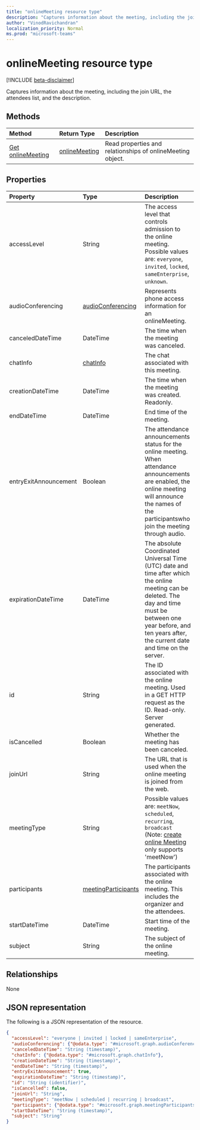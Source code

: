 ```yaml
---
title: "onlineMeeting resource type"
description: "Captures information about the meeting, including the join URL, the attendees list, and the description."
author: "VinodRavichandran"
localization_priority: Normal
ms.prod: "microsoft-teams"
---
```


# onlineMeeting resource type

[!INCLUDE [beta-disclaimer](../../includes/beta-disclaimer.md)]

Captures information about the meeting, including the join URL, the attendees list, and the description.

## Methods

| Method         | Return Type | Description |
|:---------------|:--------|:----------|
| [Get onlineMeeting](../api/onlinemeeting-get.md) | [onlineMeeting](onlinemeeting.md) | Read properties and relationships of onlineMeeting object. |

## Properties

| Property                  | Type                                                   | Description                                                                                                                |
| :------------------------ | :----------------------------------------------------- | :------------------------------------------------------------------------------------------------------------------------- |
| accessLevel               | String                                                 | The access level that controls admission to the online meeting. Possible values are: `everyone`, `invited`, `locked`, `sameEnterprise`, `unknown`. |
| audioConferencing         | [audioConferencing](audioconferencing.md)              | Represents phone access information for an onlineMeeting. |
| canceledDateTime          | DateTime                                               | The time when the meeting was canceled. |
| chatInfo                  | [chatInfo](chatinfo.md)                                | The chat associated with this meeting. |
| creationDateTime          | DateTime                                               | The time when the meeting was created. Readonly.
| endDateTime               | DateTime                                               | End time of the meeting. |
| entryExitAnnouncement     | Boolean                                                | The attendance announcements status for the online meeting. When attendance announcements are enabled, the online meeting will announce the names of the participantswho join the meeting through audio. |
| expirationDateTime        | DateTime                                               | The absolute Coordinated Universal Time (UTC) date and time after which the online meeting can be deleted. The day and time must be between one year before, and ten years after, the current date and time on the server. |
| id                        | String                                                 | The ID associated with the online meeting. Used in a GET HTTP request as the ID. Read-only. Server generated. |
| isCancelled               | Boolean                                                | Whether the meeting has been canceled. |
| joinUrl                   | String                                                 | The URL that is used when the online meeting is joined from the web. |
| meetingType               | String                                                 | Possible values are: `meetNow`, `scheduled`, `recurring`, `broadcast` (Note: [create online Meeting](application-post-onlinemeetings.md) only supports 'meetNow') |
| participants              | [meetingParticipants](meetingparticipants.md)          | The participants associated with the online meeting.  This includes the organizer and the attendees. |
| startDateTime             | DateTime                                               | Start time of the meeting. |
| subject                   | String                                                 | The subject of the online meeting. |

## Relationships
None

## JSON representation

The following is a JSON representation of the resource.

<!-- {
  "blockType": "resource",
  "optionalProperties": [

  ],
  "@odata.type": "microsoft.graph.onlineMeeting"
}-->
```json
{
  "accessLevel": "everyone | invited | locked | sameEnterprise",
  "audioConferencing": {"@odata.type": "#microsoft.graph.audioConferencing"},
  "canceledDateTime": "String (timestamp)",
  "chatInfo": {"@odata.type": "#microsoft.graph.chatInfo"},
  "creationDateTime": "String (timestamp)",
  "endDateTime": "String (timestamp)",
  "entryExitAnnouncement": true,
  "expirationDateTime": "String (timestamp)",
  "id": "String (identifier)",
  "isCancelled": false,
  "joinUrl": "String",
  "meetingType": "meetNow | scheduled | recurring | broadcast",
  "participants": {"@odata.type": "#microsoft.graph.meetingParticipants"},
  "startDateTime": "String (timestamp)",
  "subject": "String"
}
```

<!-- uuid: 8fcb5dbc-d5aa-4681-8e31-b001d5168d79
2015-10-25 14:57:30 UTC -->
<!--
{
  "type": "#page.annotation",
  "description": "onlineMeeting resource",
  "keywords": "",
  "section": "documentation",
  "tocPath": "",
  "suppressions": [
    "Error: /api-reference/beta/resources/onlinemeeting.md:\r\n      Exception processing links.\r\n    System.ArgumentException: Link Definition was null. Link text: !INCLUDE [beta-disclaimer](../../includes/beta-disclaimer.md)\r\n      at ApiDoctor.Validation.DocFile.get_LinkDestinations()\r\n      at ApiDoctor.Validation.DocSet.ValidateLinks(Boolean includeWarnings, String[] relativePathForFiles, IssueLogger issues, Boolean requireFilenameCaseMatch, Boolean printOrphanedFiles)"
  ]
}
-->
